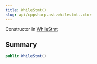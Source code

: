 ```yaml
---
title: WhileStmt()
slug: api/cppsharp.ast.whilestmt..ctor
---
```

Constructor in [WhileStmt](/api/cppsharp/ast/whilestmt)

## Summary



```csharp
public WhileStmt()
```


